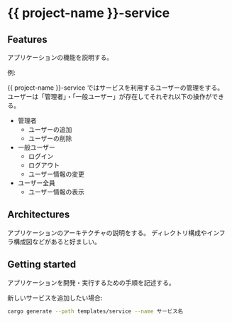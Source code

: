 # {{ project-name }}-service

## Features

アプリケーションの機能を説明する。

例:

{{ project-name }}-service ではサービスを利用するユーザーの管理をする。
ユーザーは「管理者」・「一般ユーザー」が存在してそれぞれ以下の操作ができる。

* 管理者
  * ユーザーの追加
  * ユーザーの削除
* 一般ユーザー
  * ログイン
  * ログアウト
  * ユーザー情報の変更
* ユーザー全員
  * ユーザー情報の表示

## Architectures

アプリケーションのアーキテクチャの説明をする。
ディレクトリ構成やインフラ構成図などがあると好ましい。

## Getting started

アプリケーションを開発・実行するための手順を記述する。

新しいサービスを追加したい場合:

```bash
cargo generate --path templates/service --name サービス名
```
